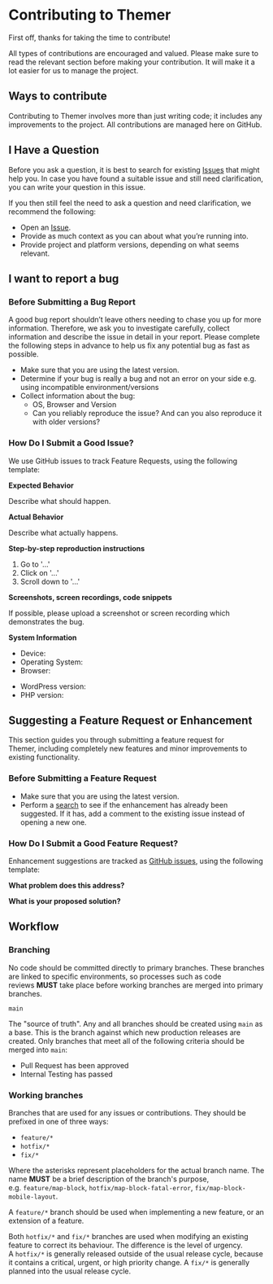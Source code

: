 # Contributing to Themer

First off, thanks for taking the time to contribute! 

All types of contributions are encouraged and valued. Please make sure to read the relevant section before making your contribution. It will make it a lot easier for us to manage the project.

## Ways to contribute

Contributing to Themer involves more than just writing code; it includes any improvements to the project. All contributions are managed here on GitHub.

## I Have a Question

Before you ask a question, it is best to search for existing [Issues](https://github.com/bigbite/themer/issues) that might help you. In case you have found a suitable issue and still need clarification, you can write your question in this issue.

If you then still feel the need to ask a question and need clarification, we recommend the following:

- Open an [Issue](https://github.com/bigbite/themer/issues/new).
- Provide as much context as you can about what you’re running into.
- Provide project and platform versions, depending on what seems relevant.

## I want to report a bug

### Before Submitting a Bug Report

A good bug report shouldn’t leave others needing to chase you up for more information. Therefore, we ask you to investigate carefully, collect information and describe the issue in detail in your report. Please complete the following steps in advance to help us fix any potential bug as fast as possible.

- Make sure that you are using the latest version.
- Determine if your bug is really a bug and not an error on your side e.g. using incompatible environment/versions
- Collect information about the bug:
    - OS, Browser and Version
    - Can you reliably reproduce the issue? And can you also reproduce it with older versions?

### How Do I Submit a Good Issue?

We use GitHub issues to track Feature Requests, using the following template:

**Expected Behavior**

Describe what should happen.

**Actual Behavior**

Describe what actually happens.

**Step-by-step reproduction instructions**

1. Go to '...'
2. Click on '...'
3. Scroll down to '...'

**Screenshots, screen recordings, code snippets**

If possible, please upload a screenshot or screen recording which demonstrates the bug.

**System Information**

- Device: <!-- e.g. iPhone 12 -->
- Operating System: <!-- e.g. iOS 16.6 -->
- Browser: <!-- e.g. Chrome 118 -->
<!-- Or paste a link from [https://www.whatsmybrowser.org](https://www.whatsmybrowser.org/) -->
- WordPress version: <!-- e.g. "5.8.0". Find this in Tools → Site Health → Info → WordPress -->
- PHP version: <!-- e.g. "8.2". Find this in Tools → Site Health → Info → Server -->

## Suggesting a Feature Request or Enhancement

This section guides you through submitting a feature request for Themer, including completely new features and minor improvements to existing functionality.

### Before Submitting a Feature Request

- Make sure that you are using the latest version.
- Perform a [search](https://github.com/bigbite/themer/issues) to see if the enhancement has already been suggested. If it has, add a comment to the existing issue instead of opening a new one.

### How Do I Submit a Good Feature Request?

Enhancement suggestions are tracked as [GitHub issues](https://github.com/bigbite/themer/issues), using the following template:

**What problem does this address?**

**What is your proposed solution?**

## Workflow

### Branching

No code should be committed directly to primary branches. These branches are linked to specific environments, so processes such as code reviews **MUST** take place before working branches are merged into primary branches. 

 `main`

The "source of truth". Any and all branches should be created using `main` as a base. This is the branch against which new production releases are created. Only branches that meet all of the following criteria should be merged into `main`:

- Pull Request has been approved
- Internal Testing has passed

### Working branches

Branches that are used for any issues or contributions. They should be prefixed in one of three ways:

- `feature/*`
- `hotfix/*`
- `fix/*`

Where the asterisks represent placeholders for the actual branch name. The name **MUST** be a brief description of the branch's purpose, e.g. `feature/map-block`, `hotfix/map-block-fatal-error`, `fix/map-block-mobile-layout`.

A `feature/*` branch should be used when implementing a new feature, or an extension of a feature.

Both `hotfix/*` and `fix/*` branches are used when modifying an existing feature to correct its behaviour. The difference is the level of urgency. A `hotfix/*` is generally released outside of the usual release cycle, because it contains a critical, urgent, or high priority change. A `fix/*` is generally planned into the usual release cycle.